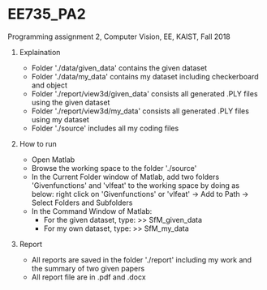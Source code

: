 # EE735_PA2
Programming assignment 2, Computer Vision, EE, KAIST, Fall 2018

1. Explaination
	- Folder './data/given_data' contains the given dataset
	- Folder './data/my_data' contains my dataset including checkerboard and object
	- Folder './report/view3d/given_data' consists all generated .PLY files using the given dataset
	- Folder './report/view3d/my_data' consists all generated .PLY files using my dataset
	- Folder './source' includes all my coding files

2. How to run
	- Open Matlab
	- Browse the working space to the folder './source'
	- In the Current Folder window of Matlab, add two folders 'Givenfunctions' and 'vlfeat' to the working space by doing as below:
		right click on 'Givenfunctions' or 'vlfeat' -> Add to Path -> Select Folders and Subfolders
	- In the Command Window of Matlab:
		+ For the given dataset, type: >> SfM_given_data
		+ For my own dataset, type: >> SfM_my_data

3. Report
	- All reports are saved in the folder './report' including my work and the summary of two given papers
	- All report file are in .pdf and .docx
